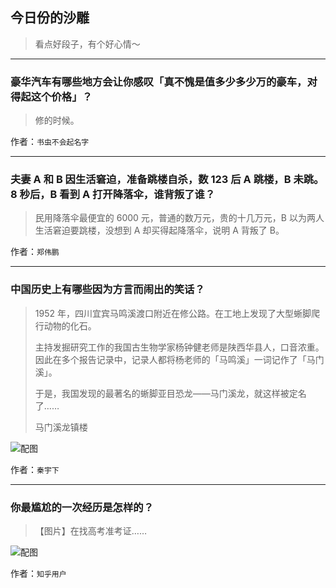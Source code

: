 ## 今日份的沙雕

> 看点好段子，有个好心情～


 
---

### 豪华汽车有哪些地方会让你感叹「真不愧是值多少多少万的豪车，对得起这个价格」？

> 修的时候。


作者：`书虫不会起名字`

---

### 夫妻 A 和 B 因生活窘迫，准备跳楼自杀，数 123 后 A 跳楼，B 未跳。8 秒后，B 看到 A 打开降落伞，谁背叛了谁？

> 民用降落伞最便宜的 6000 元，普通的数万元，贵的十几万元，B 以为两人生活窘迫要跳楼，没想到 A 却买得起降落伞，说明 A 背叛了 B。


作者：`郑伟鹏`

---

### 中国历史上有哪些因为方言而闹出的笑话？

> 1952 年，四川宜宾马鸣溪渡口附近在修公路。在工地上发现了大型蜥脚爬行动物的化石。
> 
> 主持发掘研究工作的我国古生物学家杨钟健老师是陕西华县人，口音浓重。因此在多个报告记录中，记录人都将杨老师的「马鸣溪」一词记作了「马门溪」。
> 
> 于是，我国发现的最著名的蜥脚亚目恐龙——马门溪龙，就这样被定名了……
> 
> 马门溪龙镇楼



![配图](http://pic1.zhimg.com/70/c1cb5500a7bd51af6e521ee2cf237564_b.jpg)


作者：`秦宇下`

---

### 你最尴尬的一次经历是怎样的？

> 【图片】在找高考准考证……



![配图](http://pic2.zhimg.com/70/3b2f0da962b1e5c096125d73f20310e9_b.jpg)


作者：`知乎用户`